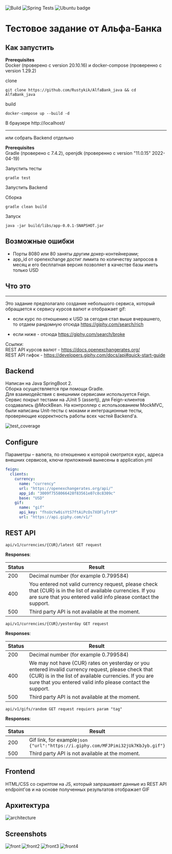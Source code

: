 ![Build](https://github.com/PickBas/video_hosting_api/workflows/Build/badge.svg)
![Spring Tests](https://github.com/PickBas/video_hosting_api/workflows/Spring%20Tests/badge.svg)
![Ubuntu badge](https://badgen.net/badge/icon/Ubuntu?icon=terminal&label)

# Тестовое задание от Альфа-Банка

## Как запустить

**Prerequisites**  
Docker (проверено с version 20.10.16) и docker-compose (проверенно с version 1.29.2)  

clone  

    git clone https://github.com/Rustykik/AlfaBank_java && cd AlfaBank_java

build

    docker-compose up --build -d

В браузере http://localhost/

---

или собрать Backend отдельно  

**Prerequisites**  
Gradle (проверено с 7.4.2),
openjdk (проверенно с version "11.0.15" 2022-04-19)  

Запустить тесты  

    gradle test

Запустить Backend

Сборка

    gradle clean build

Запуск

    java -jar build/libs/app-0.0.1-SNAPSHOT.jar 

## Возможные ошибки

* Порты 8080 или 80 заняты другим докер-контейнерами;  
* app_id от openexchange достиг лимита по количеству запросов в месяц и его бесплатная версия позволяет в качестве базы иметь только USD

## Что это

---
Это задание предполагало создание небольшого сервиса, который обращается к сервису курсов валют и отображает gif:
* если курс по отношению к USD за сегодня стал выше вчерашнего, то отдаем рандомную отсюда https://giphy.com/search/rich
  

* если ниже - отсюда https://giphy.com/search/broke

Ссылки:  
REST API курсов валют - https://docs.openexchangerates.org/  
REST API гифок - https://developers.giphy.com/docs/api#quick-start-guide


## Backend 
Написан на Java SpringBoot 2.  
Сборка осуществляется при помощи Gradle.  
Для взаимодействия с внешними сервисами используется Feign.  
Сервис покрыт тестами на JUnit 5 (assertj), для Feign-клиентов создавались @MockBean. На контроллер с использованием MockMVC, были написаны Unit-тесты с моками и интеграционные тесты, проверяющие корректность работы всех частей Backend'a.  

![test_coverage](info/img/test_coverage.png)

## Configure
Параметры – валюта, по отношению к которой смотрится курс, адреса внешних сервисов, ключи приложений вынесены в application.yml 
```yml
feign:
  clients:
    currency:
      name: "currency"
      url: "https://openexchangerates.org/api/"
      app_id: "3009f7558066428f83561e07c8c8309c"
      base: "USD"
    gif:
      name: "gif"
      api_key: "fhsUcYw0isYtS7ftAiPcOs7XOFlyTrtP"
      url: "https://api.giphy.com/v1/"
```

## REST API

    api/v1/currencies/{CUR}/latest GET request

**Responses**:

Status|Result
---|-----
200| Decimal number (for example 0.799584)
400| You entered not valid currency request, please check that {CUR} is in the list of available currencies. If you are sure that you entered valid info please contact the support.
500| Third party API is not available at the moment.
    api/v1/currencies/{CUR}/yesterday GET request
**Responses**:

Status|Result
---|-----
200| Decimal number (for example 0.799584)
400| We may not have {CUR} rates on yesterday or you entered invalid currency request, please check that {CUR} is in the list of available currencies. If you are sure that you entered valid info please contact the support.
500| Third party API is not available at the moment.


    api/v1/gifs/random GET request requiers param "tag"

**Responses**:

Status|Result
---|-----
200| Gif link, for example```json {"url":"https://i.giphy.com/MFJPimi32jUk7KbJyb.gif"}```
500| Third party API is not available at the moment.

## Frontend

HTML/CSS со скриптом на JS, который запрашивает данные из REST API  endpoint'ов и на основе полученных результатов отображает GIF 

## Архитектура

![architecture](/info/img/arcitecture.png)

## Screenshots

![front](/info/img/front_bad1.png)
![front2](/info/img/front_good1.png)
![front3](/info/img/front_bad2.png)
![front4](/info/img/front_good2.png)

